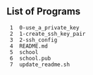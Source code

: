 ## List of Programs

     1	0-use_a_private_key
     2	1-create_ssh_key_pair
     3	2-ssh_config
     4	README.md
     5	school
     6	school.pub
     7	update_readme.sh
